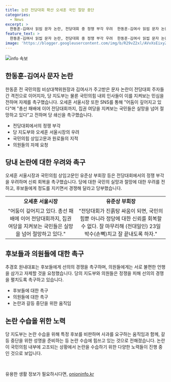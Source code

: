 ```yaml
---
title: 논란 전당대회 확산 오세훈 국민 절망 중단
categories:
  - News
excerpt: >
  한동훈-김여사 읽씹 문자 논란, 전당대회 중 정쟁 부각 우려  한동훈-김여사 읽씹 문자 논란이 전당대회를 향한 격전으로 번지며 국민의 불신을 촉구하는 동시에, 지도부와 정치인들의 자제를 촉구하는 움직임이 빗발치고 있다. 이에 오세훈 시장과 지도부는 정쟁이 축제로 인식을 바꾸겠다는 의지를 나타내며 후보들에 정도를 지키고 선의의 경쟁을 당부했고, 일부 의원들은 갈등 중단을 요청하는 성명을 준비하고 있는 상황이다. 한 재선의원은 공개적인 비판을 통해 논란을 해소할 의사를 밝힌 바 있다.
feature_text: >
  한동훈-김여사 읽씹 문자 논란, 전당대회 중 정쟁 부각 우려  한동훈-김여사 읽씹 문자 논란이 전당대회를 향한 격전으로 번지며 국민의 불신을 촉구하는 동시에, 지도부와 정치인들의 자제를 촉구하는 움직임이 빗발치고 있다. 이에 오세훈 시장과 지도부는 정쟁이 축제로 인식을 바꾸겠다는 의지를 나타내며 후보들에 정도를 지키고 선의의 경쟁을 당부했고, 일부 의원들은 갈등 중단을 요청하는 성명을 준비하고 있는 상황이다. 한 재선의원은 공개적인 비판을 통해 논란을 해소할 의사를 밝힌 바 있다.
image: 'https://blogger.googleusercontent.com/img/b/R29vZ2xl/AVvXsEixyZcFfHzMRdzZMjFBmAUKJYCLCGyLL1o632UiGVXcaFdKo_bkvkuCioo0uUKlGfBVcT3P84aROyZIXSBEx3Aw5nCQ3pTgDom1WDC4m8eifvWiAmWEEVb4x6G_l8C0QH225ldMjyaFvpxGEBGNO37VmDTDMHGhJPq73UglMfDca1-0aw/s1600/blogspot.png'
---
```


<p><img src="https://blogger.googleusercontent.com/img/b/R29vZ2xl/AVvXsEixyZcFfHzMRdzZMjFBmAUKJYCLCGyLL1o632UiGVXcaFdKo_bkvkuCioo0uUKlGfBVcT3P84aROyZIXSBEx3Aw5nCQ3pTgDom1WDC4m8eifvWiAmWEEVb4x6G_l8C0QH225ldMjyaFvpxGEBGNO37VmDTDMHGhJPq73UglMfDca1-0aw/s1600/blogspot.png" alt="info 속보" /></p>

<h2 data-ke-size="size26">한동훈-김여사 문자 논란</h2>

<p data-ke-size="size16">한동훈 전 국민의힘 비상대책위원장과 김여사가 주고받은 문자 논란이 전당대회 주자들 간 격전으로 이어지자, 당 지도부는 물론 국민의힘 내외 인사들이 이를 지켜보는 민심을 전하며 자제를 촉구했습니다. 오세훈 서울시장 또한 SNS를 통해 "어둠이 깊어지고 있다"며 "총선 패배에 이어 전당대회까지, 집권 여당을 지켜보는 국민들은 실망을 넘어 절망하고 있다"고 전하며 당 쇄신을 촉구했습니다.</p>

<ul>
    <li>전당대회에서의 정쟁 부각</li>
    <li>당 지도부와 오세훈 서울시장의 우려</li>
    <li>국민의힘 상임고문과 원로들의 지적</li>
    <li>의원들의 자제 요청</li>
</ul>

<h2 data-ke-size="size26">당내 논란에 대한 우려와 촉구</h2>

<p data-ke-size="size16">오세훈 서울시장과 국민의힘 상임고문인 유준상 부회장 등은 전당대회에서의 정쟁 부각을 우려하며 신뢰 회복을 촉구했습니다. 당에 대한 국민의 실망과 절망에 대한 우려를 전하고, 후보들에게 정도를 지키면서 경쟁해 달라고 당부했습니다.</p>

<table>
    <tr>
        <td style="text-align: center; height: 17px;"><b>오세훈 서울시장</b></td>
        <td style="text-align: center; height: 17px;"><b>유준상 부회장</b></td>
    </tr>
    <tr>
        <td style="text-align: center; height: 17px;">"어둠이 깊어지고 있다. 총선 패배에 이어 전당대회까지, 집권 여당을 지켜보는 국민들은 실망을 넘어 절망하고 있다."</td>
        <td style="text-align: center; height: 17px;">"전당대회가 진흙탕 싸움이 되면, 국민의힘뿐 아니라 정당에 대한 신뢰를 회복할 수 없다. 잘 마무리해 (전대일인) 23일 박수(손뼉)치고 잘 끝내도록 하자."</td>
    </tr>
</table>

<h2 data-ke-size="size26">후보들과 의원들에 대한 촉구</h2>

<p data-ke-size="size16">추경호 원내대표는 후보들에게 선의의 경쟁을 촉구하며, 의원들에게는 서로 불편한 언행을 삼가고 자제할 것을 요청했습니다. 당의 지도부와 의원들은 정쟁을 피해 선의의 경쟁을 펼치도록 촉구하고 있습니다.</p>

<ul>
    <li>후보들에 대한 촉구</li>
    <li>의원들에 대한 촉구</li>
    <li>논란과 갈등 중단을 위한 움직임</li>
</ul>

<h2 data-ke-size="size26">논란 수습을 위한 노력</h2>

<p data-ke-size="size16">당 지도부는 논란 수습을 위해 특정 후보를 비판하며 사과를 요구하는 움직임과 함께, 갈등 중단을 위한 성명을 준비하는 등 논란 수습에 힘쓰고 있는 것으로 전해졌습니다. 논란이 국민의힘 내부에 고조되는 상황에서 논란을 수습하기 위한 다양한 노력들이 진행 중인 것으로 보입니다.</p>

<p data-ke-size="size16">&nbsp;</p>
유용한 생활 정보가 필요하시다면, <a href="https://onioninfo.kr" rel="dofollow">onioninfo.kr</a>


